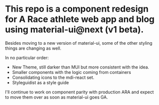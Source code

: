 # This repo is a component redesign for A Race athlete web app and blog using material-ui@next (v1 beta).

Besides moving to a new version of material-ui, some of the other styling things are changing as well.

In no particular order:

* New Theme, still darker than MUI but more consistent with the idea.
* Smaller components with the logic coming from containers
* Consolidating icons to the mdi-react set.
* Styleguidist as a style guide

I'll continue to work on component parity with production ARA and expect to move them over as soon as material-ui goes GA.
